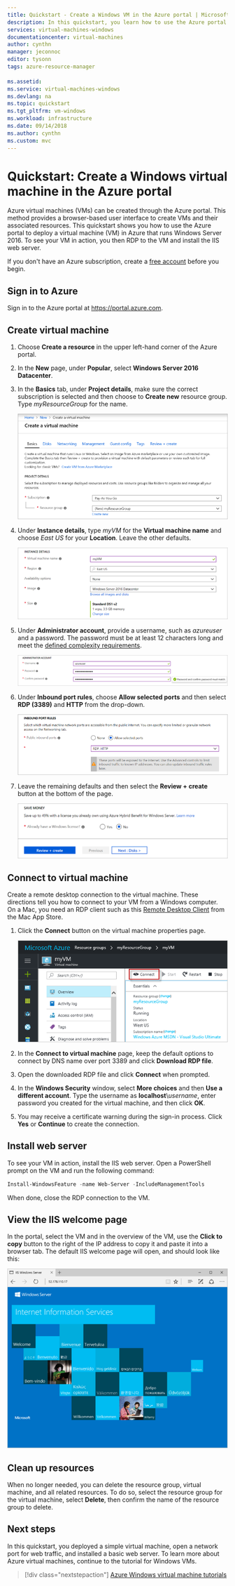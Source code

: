 ```yaml
---
title: Quickstart - Create a Windows VM in the Azure portal | Microsoft Docs
description: In this quickstart, you learn how to use the Azure portal to create a Windows virtual machine
services: virtual-machines-windows
documentationcenter: virtual-machines
author: cynthn
manager: jeconnoc
editor: tysonn
tags: azure-resource-manager

ms.assetid:
ms.service: virtual-machines-windows
ms.devlang: na
ms.topic: quickstart
ms.tgt_pltfrm: vm-windows
ms.workload: infrastructure
ms.date: 09/14/2018
ms.author: cynthn
ms.custom: mvc
---
```


# Quickstart: Create a Windows virtual machine in the Azure portal

Azure virtual machines (VMs) can be created through the Azure portal. This method provides a browser-based user interface to create VMs and their associated resources. This quickstart shows you how to use the Azure portal to deploy a virtual machine (VM) in Azure that runs Windows Server 2016. To see your VM in action, you then RDP to the VM and install the IIS web server.

If you don't have an Azure subscription, create a [free account](https://azure.microsoft.com/free/?WT.mc_id=A261C142F) before you begin.

## Sign in to Azure

Sign in to the Azure portal at https://portal.azure.com.

## Create virtual machine

1. Choose **Create a resource** in the upper left-hand corner of the Azure portal.

1. In the **New** page, under **Popular**, select **Windows Server 2016 Datacenter**.

1. In the **Basics** tab, under **Project details**, make sure the correct subscription is selected and then choose to **Create new** resource group. Type *myResourceGroup* for the name. 

	![Create a new resource group for your VM](./media/quick-create-portal/project-details.png)

1. Under **Instance details**, type *myVM* for the **Virtual machine name** and choose *East US* for your **Location**. Leave the other defaults.

	![Instance details section](./media/quick-create-portal/instance-details.png)

1. Under **Administrator account**,  provide a username, such as *azureuser* and a password. The password must be at least 12 characters long and meet the [defined complexity requirements](faq.md#what-are-the-password-requirements-when-creating-a-vm).

    ![Enter your username and password](./media/quick-create-portal/administrator-account.png)

1. Under **Inbound port rules**, choose **Allow selected ports** and then select **RDP (3389)** and **HTTP** from the drop-down.

	![Open ports for RDP and HTTP](./media/quick-create-portal/inbound-port-rules.png)

1. Leave the remaining defaults and then select the **Review + create** button at the bottom of the page.

	![Review and create](./media/quick-create-portal/review-create.png)


## Connect to virtual machine

Create a remote desktop connection to the virtual machine. These directions tell you how to connect to your VM from a Windows computer. On a Mac, you need an RDP client such as this [Remote Desktop Client](https://itunes.apple.com/us/app/microsoft-remote-desktop/id715768417?mt=12) from the Mac App Store.

1. Click the **Connect** button on the virtual machine properties page. 

    ![Connect to an Azure VM from the portal](./media/quick-create-portal/portal-quick-start-9.png)
	
2. In the **Connect to virtual machine** page, keep the default options to connect by DNS name over port 3389 and click **Download RDP file**.

2. Open the downloaded RDP file and click **Connect** when prompted. 

3. In the **Windows Security** window, select **More choices** and then **Use a different account**. Type the username as **localhost**\\*username*, enter password you created for the virtual machine, and then click **OK**.

4. You may receive a certificate warning during the sign-in process. Click **Yes** or **Continue** to create the connection.

## Install web server

To see your VM in action, install the IIS web server. Open a PowerShell prompt on the VM and run the following command:

```powershell
Install-WindowsFeature -name Web-Server -IncludeManagementTools
```

When done, close the RDP connection to the VM.


## View the IIS welcome page

In the portal, select the VM and in the overview of the VM, use the **Click to copy** button to the right of the IP address to copy it and paste it into a browser tab. The default IIS welcome page will open, and should look like this:

![IIS default site](./media/quick-create-powershell/default-iis-website.png)

## Clean up resources

When no longer needed, you can delete the resource group, virtual machine, and all related resources. To do so, select the resource group for the virtual machine, select **Delete**, then confirm the name of the resource group to delete.

## Next steps

In this quickstart, you deployed a simple virtual machine, open a network port for web traffic, and installed a basic web server. To learn more about Azure virtual machines, continue to the tutorial for Windows VMs.

> [!div class="nextstepaction"]
> [Azure Windows virtual machine tutorials](./tutorial-manage-vm.md)
